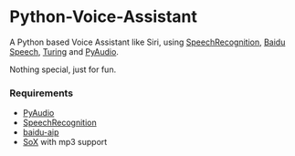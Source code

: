 # Python-Voice-Assistant

A Python based Voice Assistant like Siri, using [SpeechRecognition](https://pypi.org/project/SpeechRecognition/), [Baidu Speech](https://cloud.baidu.com/doc/SPEECH/index.html), [Turing](https://www.kancloud.cn/turing/www-tuling123-com/718218) and [PyAudio](http://people.csail.mit.edu/hubert/pyaudio/).

Nothing special, just for fun.


### Requirements
* [PyAudio](https://pypi.org/project/PyAudio/)
* [SpeechRecognition](https://pypi.org/project/SpeechRecognition/)
* [baidu-aip](https://pypi.org/project/baidu-aip/)
* [SoX](http://sox.sourceforge.net/) with mp3 support